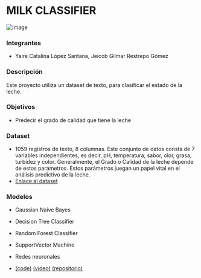 # MILK CLASSIFIER
![image](https://user-images.githubusercontent.com/82180254/190060896-eb6e554d-5ebb-41fd-a580-f5febe27bc1c.jpeg)
### Integrantes
* Yaire Catalina López Santana, Jeicob Gilmar Restrepo Gómez

### Descripción
Este proyecto utiliza un dataset de texto, para clasificar el estado de la leche.

### Objetivos
* Predecir el grado de calidad que tiene la leche

### Dataset
* 1059 registros de texto, 8 columnas. Este conjunto de datos consta de 7 variables independientes, es decir, pH, temperatura, sabor, olor, grasa, turbidez y color.
Generalmente, el Grado o Calidad de la leche depende de estos parámetros. Estos parámetros juegan un papel vital en el análisis predictivo de la leche.
* <a href="https://www.kaggle.com/datasets/cpluzshrijayan/milkquality" target="_blank">Enlace al dataset</a>

### Modelos
* Gaussian Naive Bayes
* Decision Tree Classifier
* Random Forest Classifier
* SupportVector Machine
* Redes neuronales

* <a href="https://github.com/Jeicob-Restrepo/Proyecto-IA/blob/main/Clasificador_del_estado_de_la_leche_final.ipynb" target="_blank">(code)</a> <a href="https://www.youtube.com/watch?v=2SXmmHIyPjA" target="_blank">(video)</a> <a href="https://www.kaggle.com/datasets/cpluzshrijayan/milkquality" target="_blank">(repositorio)</a>
